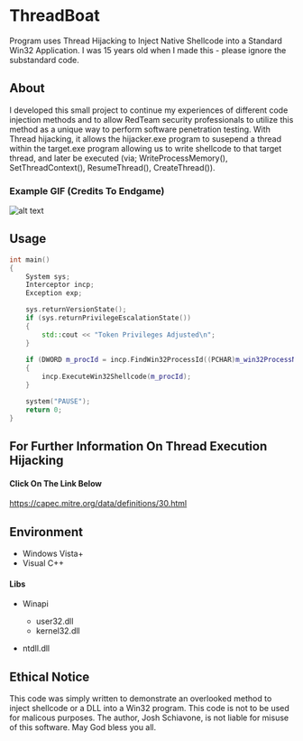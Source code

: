 # ThreadBoat
Program uses Thread Hijacking to Inject Native Shellcode into a Standard Win32 Application. I was 15 years old when I made this - please ignore the substandard code. 

## About 
I developed this small project to continue my experiences of different code injection methods and to allow RedTeam security professionals to utilize this method as a unique way to perform software penetration testing. With Thread hijacking, it allows the hijacker.exe program to susepend a thread within the target.exe program
allowing us to write shellcode to that target thread, and later be executed (via; WriteProcessMemory(), SetThreadContext(), ResumeThread(), CreateThread()).


### Example GIF (Credits To Endgame)
![alt text](https://1.bp.blogspot.com/-pQCXPk6NBB8/XZU5iLWXOFI/AAAAAAAAQf4/2YjvCImtlqAqyhPKL6_ea1GnXJYNiSIwACNcBGAsYHQ/s640/ThreadBoat_1.gif)

## Usage
```cpp
int main()
{
	System sys;
	Interceptor incp;
	Exception exp;

	sys.returnVersionState();
	if (sys.returnPrivilegeEscalationState())
	{
		std::cout << "Token Privileges Adjusted\n";
	}
	
	if (DWORD m_procId = incp.FindWin32ProcessId((PCHAR)m_win32ProcessName))
	{
		incp.ExecuteWin32Shellcode(m_procId);
	}

	system("PAUSE");
	return 0;
}
```
## For Further Information On Thread Execution Hijacking 
#### Click On The Link Below
https://capec.mitre.org/data/definitions/30.html

## Environment
- Windows Vista+ 
- Visual C++
#### Libs
- Winapi
  - user32.dll
  - kernel32.dll

- ntdll.dll

## Ethical Notice
This code was simply written to demonstrate an overlooked method to inject shellcode or a DLL into a Win32 program. This code is not to be used for malicous purposes. The author, Josh Schiavone, is not liable for misuse of this software. May God bless you all.

